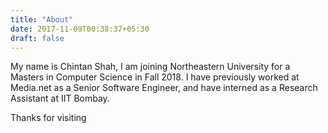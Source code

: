 ```yaml
---
title: "About"
date: 2017-11-09T00:38:37+05:30
draft: false
---
```


My name is Chintan Shah, I am joining Northeastern University for a Masters in Computer Science in Fall 2018. I have previously worked at Media.net as a Senior Software Engineer, and have interned as a Research Assistant at IIT Bombay.

Thanks for visiting
